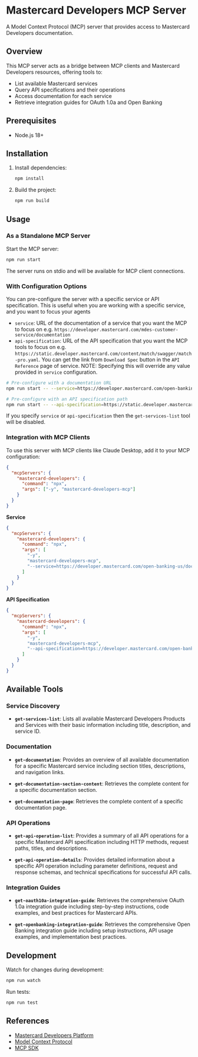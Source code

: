 # Mastercard Developers MCP Server

A Model Context Protocol (MCP) server that provides access to Mastercard Developers documentation.

## Overview

This MCP server acts as a bridge between MCP clients and Mastercard Developers resources, offering tools to:

- List available Mastercard services
- Query API specifications and their operations
- Access documentation for each service
- Retrieve integration guides for OAuth 1.0a and Open Banking

## Prerequisites

- Node.js 18+

## Installation

1. Install dependencies:

   ```bash
   npm install
   ```

2. Build the project:
   ```bash
   npm run build
   ```

## Usage

### As a Standalone MCP Server

Start the MCP server:

```bash
npm run start
```

The server runs on stdio and will be available for MCP client connections.

### With Configuration Options

You can pre-configure the server with a specific service or API specification. This is useful when you are working with a specific service, and you want to focus your agents

- `service`: URL of the documentation of a service that you want the MCP to focus on e.g. `https://developer.mastercard.com/mdes-customer-service/documentation`
- `api-specification`: URL of the API specification that you want the MCP tools to focus on e.g. `https://static.developer.mastercard.com/content/match/swagger/match-pro.yaml`. You can get the link from `Download Spec` button in the `API Reference` page of service. 
NOTE: Specifying this will override any value provided in `service` configuration.

```bash
# Pre-configure with a documentation URL
npm run start -- --service=https://developer.mastercard.com/open-banking-us/documentation/

# Pre-configure with an API specification path
npm run start -- --api-specification=https://static.developer.mastercard.com/content/open-banking-us/swagger/openbanking-us.yaml
```

If you specify `service` or `api-specification` then the `get-services-list` tool will be disabled.

### Integration with MCP Clients

To use this server with MCP clients like Claude Desktop, add it to your MCP configuration:

```json
{
  "mcpServers": {
    "mastercard-developers": {
      "command": "npx",
      "args": ["-y", "mastercard-developers-mcp"]
    }
  }
}
```

**Service**

```json
{
  "mcpServers": {
    "mastercard-developers": {
      "command": "npx",
      "args": [
        "-y",
        "mastercard-developers-mcp",
        "--service=https://developer.mastercard.com/open-banking-us/documentation/"
      ]
    }
  }
}
```

**API Specification**

```json
{
  "mcpServers": {
    "mastercard-developers": {
      "command": "npx",
      "args": [
        "-y",
        "mastercard-developers-mcp",
        "--api-specification=https://developer.mastercard.com/open-banking-us/swagger/openbanking-us.yaml"
      ]
    }
  }
}
```

## Available Tools

### Service Discovery

- **`get-services-list`**: Lists all available Mastercard Developers Products and Services with their basic information including title, description, and service ID.

### Documentation

- **`get-documentation`**: Provides an overview of all available documentation for a specific Mastercard service including section titles, descriptions, and navigation links.

- **`get-documentation-section-content`**: Retrieves the complete content for a specific documentation section.

- **`get-documentation-page`**: Retrieves the complete content of a specific documentation page.

### API Operations

- **`get-api-operation-list`**: Provides a summary of all API operations for a specific Mastercard API specification including HTTP methods, request paths, titles, and descriptions.

- **`get-api-operation-details`**: Provides detailed information about a specific API operation including parameter definitions, request and response schemas, and technical specifications for successful API calls.

### Integration Guides

- **`get-oauth10a-integration-guide`**: Retrieves the comprehensive OAuth 1.0a integration guide including step-by-step instructions, code examples, and best practices for Mastercard APIs.

- **`get-openbanking-integration-guide`**: Retrieves the comprehensive Open Banking integration guide including setup instructions, API usage examples, and implementation best practices.

## Development

Watch for changes during development:

```bash
npm run watch
```

Run tests:

```bash
npm run test
```

## References

- [Mastercard Developers Platform](https://developer.mastercard.com/)
- [Model Context Protocol](https://modelcontextprotocol.io/)
- [MCP SDK](https://github.com/modelcontextprotocol/sdk)
